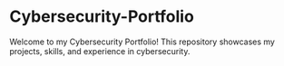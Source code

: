 # Cybersecurity-Portfolio
Welcome to my Cybersecurity Portfolio! This repository showcases my projects, skills, and experience in cybersecurity.
